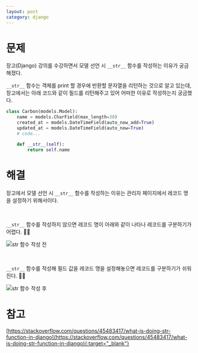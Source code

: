 ```yaml
---
layout: post
category: django
---
```


# 문제

장고(Django) 강의를 수강하면서 모델 선언 시 `__str__` 함수를 작성하는 이유가 궁금해졌다.

`__str__` 함수는 객체를 print 할 경우에 반환할 문자열을 리턴하는 것으로 알고 있는데, 장고에서는 아래 코드와 같이 필드를 리턴해주고 있어 어떠한 이유로 작성하는지 궁금했다.

```python
class Carbon(models.Model):
    name = models.CharField(max_length=30)
    created_at = models.DateTimeField(auto_now_add=True)
    updated_at = models.DateTimeField(auto_now=True)
    # code...

    def __str__(self):
        return self.name
```

# 해결

장고에서 모델 선언 시 `__str__` 함수를 작성하는 이유는 관리자 페이지에서 레코드 명을 설정하기 위해서이다.

<br>

`__str__` 함수를 작성하지 않으면 레코드 명이 아래와 같이 나타나 레코드를 구분하기가 어렵다. 🙅🏻

![str 함수 작성 전](/no-access-please/assets/image/2022-02-08-what-is-doing-str-function-in-django/1.png)

<br>

`__str__` 함수를 작성해 필드 값을 레코드 명을 설정해놓으면 레코드를 구분하기가 쉬워진다. 🙆🏻

![str 함수 작성 후](/no-access-please/assets/image/2022-02-08-what-is-doing-str-function-in-django/2.png)




# 참고

[https://stackoverflow.com/questions/45483417/what-is-doing-str-function-in-django](https://stackoverflow.com/questions/45483417/what-is-doing-str-function-in-django){:target="_blank"}